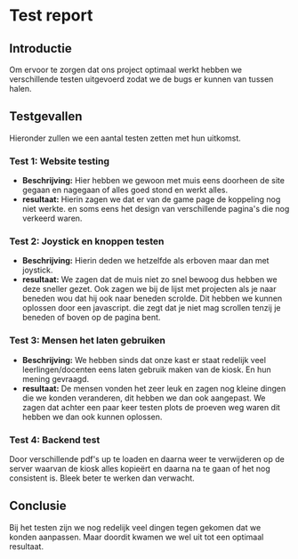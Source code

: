 # Test report 

## Introductie
Om ervoor te zorgen dat ons project optimaal werkt hebben we verschillende testen uitgevoerd zodat we de bugs er kunnen van tussen halen.

## Testgevallen
Hieronder zullen we een aantal testen zetten met hun uitkomst.

### Test 1: Website testing
- **Beschrijving:** Hier hebben we gewoon met muis eens doorheen de site gegaan en nagegaan of alles goed stond en werkt alles.
- **resultaat:** Hierin zagen we dat er van de game page de koppeling nog niet werkte. en soms eens het design van verschillende pagina's die nog verkeerd waren.

### Test 2: Joystick en knoppen testen
- **Beschrijving:** Hierin deden we hetzelfde als erboven maar dan met joystick.
- **resultaat:** We zagen dat de muis niet zo snel bewoog dus hebben we deze sneller gezet. Ook zagen we bij de lijst met projecten als je naar beneden wou dat hij ook naar beneden scrolde. Dit hebben we kunnen oplossen door een javascript. die zegt dat je niet mag scrollen tenzij je beneden of boven op de pagina bent. 
  
### Test 3: Mensen het laten gebruiken
- **Beschrijving:** We hebben sinds dat onze kast er staat redelijk veel leerlingen/docenten eens laten gebruik maken van de kiosk. En hun mening gevraagd.
- **resultaat:** De mensen vonden het zeer leuk en zagen nog kleine dingen die we konden veranderen, dit hebben we dan ook aangepast. We zagen dat achter een paar keer testen plots de proeven weg waren dit hebben we dan ook kunnen oplossen.

### Test 4: Backend test
Door verschillende pdf's up te loaden en daarna weer te verwijderen op de server waarvan de kiosk alles kopieërt en daarna na te gaan of het nog consistent is. Bleek beter te werken dan verwacht.

## Conclusie
Bij het testen zijn we nog redelijk veel dingen tegen gekomen dat we konden aanpassen. Maar doordit kwamen we wel uit tot een optimaal resultaat.